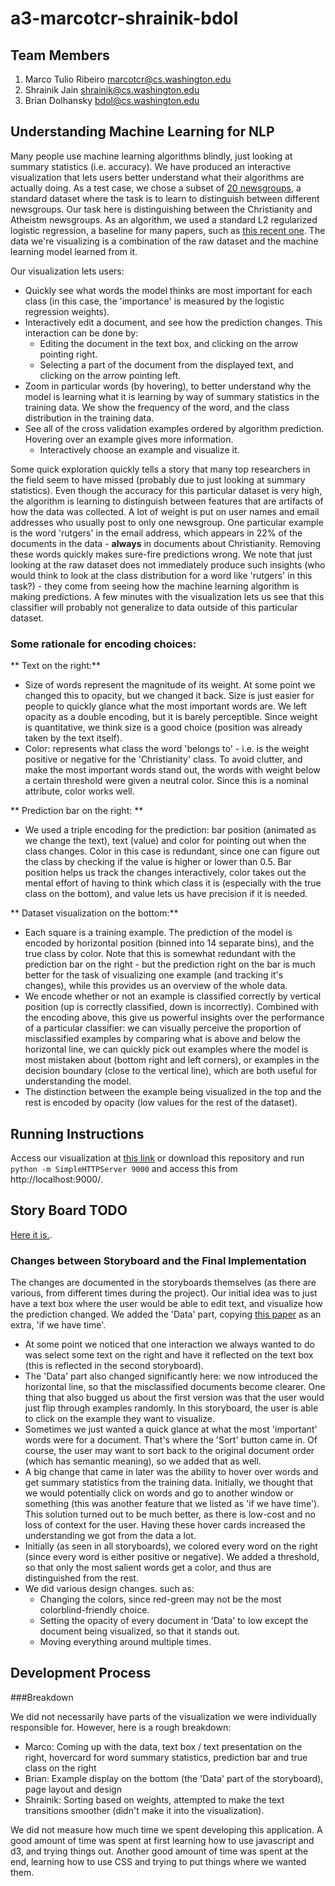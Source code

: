 a3-marcotcr-shrainik-bdol
===============

## Team Members

1. Marco Tulio Ribeiro marcotcr@cs.washington.edu
2. Shrainik Jain shrainik@cs.washington.edu
3. Brian Dolhansky bdol@cs.washington.edu

## Understanding Machine Learning for NLP

Many people use machine learning algorithms blindly, just looking at summary statistics (i.e. accuracy). We have produced an interactive visualization that lets users better understand what their algorithms are actually doing. As a test case, we chose a subset of [20 newsgroups](http://qwone.com/~jason/20Newsgroups/), a standard dataset where the task is to learn to distinguish between different newsgroups. Our task here is distinguishing between the Christianity and Atheistm newsgroups. As an algorithm, we used a standard L2 regularized logistic regression, a baseline for many papers, such as [this recent one](http://www.cs.cmu.edu/~dyogatam/papers/yogatama+smith.icml2014.pdf). The data we're visualizing is a combination of the raw dataset and the machine learning model learned from it.

Our visualization lets users:
* Quickly see what words the model thinks are most important for each class (in this case, the 'importance' is measured by the logistic regression weights).
* Interactively edit a document, and see how the prediction changes. This interaction can be done by:
    - Editing the document in the text box, and clicking on the arrow pointing right.
    - Selecting a part of the document from the displayed text, and clicking on the arrow pointing left.
* Zoom in particular words (by hovering), to better understand why the model is learning what it is learning by  way of summary statistics in the training data. We show the frequency of the word, and the class distribution in the training data.
* See all of the cross validation examples ordered by algorithm prediction. Hovering over an example gives more information.
    - Interactively choose an example and visualize it.

Some quick exploration quickly tells a story that many top researchers in the field seem to have missed (probably due to just looking at summary statistics). Even though the accuracy for this particular dataset is very high, the algorithm is learning to distinguish between features that are artifacts of how the data was collected. A lot of weight is put on user names and email addresses who usually post to only one newsgroup. One particular example is the word 'rutgers' in the email address, which appears in 22% of the documents in the data - **always** in documents about Christianity. Removing these words quickly makes sure-fire predictions wrong. We note that just looking at the raw dataset does not immediately produce such insights (who would think to look at the class distribution for a word like 'rutgers' in this task?) - they come from seeing how the machine learning algorithm is making predictions. A few minutes with the visualization lets us see that this classifier will probably not generalize to data outside of this particular dataset.

### Some rationale for encoding choices:
** Text on the right:**
* Size of words represent the magnitude of its weight. At some point we changed this to opacity, but we changed it back. Size is just easier for people to quickly glance what the most important words are. We left opacity as a double encoding, but it is barely perceptible. Since weight is quantitative, we think size is a good choice (position was already taken by the text itself).
* Color: represents what class the word 'belongs to' - i.e. is the weight positive or negative for the 'Christianity' class. To avoid clutter, and make the most important words stand out, the words with weight below a certain threshold were given a neutral color. Since this is a nominal attribute, color works well.

** Prediction bar on the right: **
* We used a triple encoding for the prediction: bar position (animated as we change the text), text (value) and color for pointing out when the class changes. Color in this case is redundant, since one can figure out the class by checking if the value is higher or lower than 0.5. Bar position helps us track the changes interactively, color takes out the mental effort of having to think which class it is (especially with the true class on the bottom), and value lets us have precision if it is needed.
 
** Dataset visualization on the bottom:**
* Each square is a training example. The prediction of the model is encoded by horizontal position (binned into 14 separate bins), and the true class by color. Note that this is somewhat redundant with the prediction bar on the right - but the prediction right on the bar is much better for the task of visualizing one example (and tracking it's changes), while this provides us an overview of the whole data.
* We encode whether or not an example is classified correctly by vertical position (up is correctly classified, down is incorrectly). Combined with the encoding above, this give us powerful insights over the performance of a particular classifier: we can visually perceive the proportion of misclassified examples by comparing what is above and below the horizontal line, we can quickly pick out examples where the model is most mistaken about (bottom right and left corners), or examples in the decision boundary (close to the vertical line), which are both useful for understanding the model.
* The distinction between the example being visualized in the top and the rest is encoded by opacity (low values for the rest of the dataset).


## Running Instructions

Access our visualization at [this link](https://cse512-15s.github.io/a3-marcotcr-shrainik-bdol/) or download this repository and run `python -m SimpleHTTPServer 9000` and access this from http://localhost:9000/.


## Story Board **TODO**

[Here it is.](storyboards.pdf?raw=true).


### Changes between Storyboard and the Final Implementation

The changes are documented in the storyboards themselves (as there are various, from different times during the project). Our initial idea was to just have a text box where the user would be able to edit text, and visualize how the prediction changed. We added the 'Data' part, copying [this paper](http://research.microsoft.com/en-us/um/people/samershi/papers/amershi.CHI2015.ModelTracker.pdf) as an extra, 'if we have time'. 

* At some point we noticed that one interaction we always wanted to do was select some text on the right and have it reflected on the text box (this is reflected in the second storyboard). 
* The 'Data' part also changed significantly here: we now introduced the horizontal line, so that the misclassified documents become clearer. One thing that also bugged us about the first version was that the user would just flip through examples randomly. In this storyboard, the user is able to click on the example they want to visualize.
* Sometimes we just wanted a quick glance at what the most 'important' words were for a document. That's where the 'Sort' button came in. Of course, the user may want to sort back to the original document order (which has semantic meaning), so we added that as well.
* A big change that came in later was the ability to hover over words and get summary statistics from the training data. Initially, we thought that we would potentially click on words and go to another window or something (this was another feature that we listed as 'if we have time'). This solution turned out to be much better, as there is low-cost and no loss of context for the user. Having these hover cards increased the understanding we got from the data a lot.
* Initially (as seen in all storyboards), we colored every word on the right (since every word is either positive or negative). We added a threshold, so that only the most salient words get a color, and thus are distinguished from the rest.
* We did various design changes. such as: 
    * Changing the colors, since red-green may not be the most colorblind-friendly choice.
    * Setting  the opacity of every document in 'Data' to low except the document being visualized, so that it stands out.
    * Moving everything around multiple times.

## Development Process

###Breakdown

We did not necessarily have parts of the visualization we were individually responsible for. However, here is a rough breakdown:
* Marco: Coming up with the data, text box / text presentation on the right, hovercard for word summary statistics, prediction bar and true class on the right
* Brian: Example display on the bottom (the 'Data' part of the storyboard), page layout and design
* Shrainik: Sorting based on weights, attempted to make the text transitions smoother (didn't make it into the visualization).

We did not measure how much time we spent developing this application. A good amount of time was spent at first learning how to use javascript and d3, and trying things out. Another good amount of time was spent at the end, learning how to use CSS and trying to put things where we wanted them.
